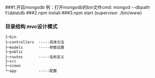###1.开启mongodb 例：打开mongodb的bin文件cmd: mongod --dbpath f:\data\db
###2.npm install
###3.npm start (supervisor ./bin/www)
### 目录结构 mvc设计模式
```
├─bin 
├─controllers  -----具体方法
├─models       -----参数设置
├─public
├─routes       -----名称定义
├─src
├─views
└─app          -----配置
```